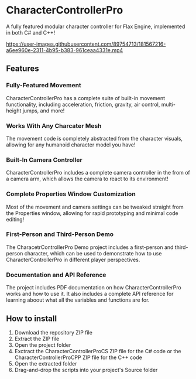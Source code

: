 # CharacterControllerPro
A fully featured modular character controller for Flax Engine, implemented in both C# and C++!




https://user-images.githubusercontent.com/89754713/181567216-a6ee960e-2311-4b95-b383-961ceaa4331e.mp4




## Features
### Fully-Featured Movement
CharacterControllerPro has a complete suite of built-in movement functionality, including acceleration, friction, gravity, air control, multi-height jumps, and more!

### Works With Any Charcater Mesh
The movement code is completely abstracted from the character visuals, allowing for any humanoid character model you have!

### Built-In Camera Controller
CharacterControllerPro includes a complete camera controller in the from of a camera arm, which allows the camera to react to its environment!

### Complete Properties Window Customization
Most of the movement and camera settings can be tweaked straight from the Properties window, allowing for rapid prototyping and minimal code editing!

### First-Person and Third-Person Demo
The CharacetrControllerPro Demo project includes a first-person and third-person character, which can be used to demonstrate how to use CharacterControllerPro in different player perspectives.

### Documentation and API Reference
The project includes PDF documentation on how CharacterControllerPro works and how to use it. It also includes a complete API reference for learning aboout what all the variables and functions are for.

## How to install
1. Download the repository ZIP file
2. Extract the ZIP file
3. Open the project folder
4. Exctract the CharacterControllerProCS ZIP file for the C# code or the CharacterControllerProCPP ZIP file for the C++ code
5. Open the extracted folder
6. Drag-and-drop the scripts into your project's Source folder
